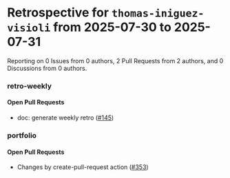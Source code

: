 # Retrospective for `thomas-iniguez-visioli` from 2025-07-30 to 2025-07-31

Reporting on 0 Issues from 0 authors, 2 Pull Requests from 2 authors, and 0 Discussions from 0 authors.


### retro-weekly

#### Open Pull Requests

- doc: generate weekly retro ([#145](https://github.com/thomas-iniguez-visioli/retro-weekly/pull/145))

### portfolio

#### Open Pull Requests

- Changes by create-pull-request action ([#353](https://github.com/thomas-iniguez-visioli/portfolio/pull/353))